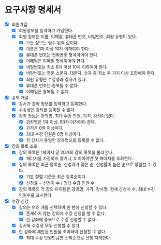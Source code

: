 # 요구사항 명세서

- [x] 회원가입
  - [x] 회원정보를 입력하고 가입한다.
  - [x] 회원 정보는 이름, 이메일, 휴대폰 번호, 비밀번호, 회원 유형이 있다.
    - [x] 모든 정보는 필수 입력 값이다.
    - [x] 이름은 1자 이상 10자 이하여야 한다.
    - [x] 휴대폰 번호는 전화번호 형식이어야 한다.
    - [x] 이메일은 이메일 형식이어야 한다.
    - [x] 비밀번호는 최소 6자 이상 10자 이하여야 한다.
    - [x] 비밀번호는 영문 소문자, 대문자, 숫자 중 최소 두 가지 이상 조합해야 한다.
    - [x] 회원 유형은 수강생과 강사가 있다.
    - [x] 휴대폰 번호는 중복될 수 없다.
    - [x] 이메일은 중복될 수 없다.
- [x] 강의 개설
  - [x] 강사가 강좌 정보를 입력하고 등록한다.
  - [x] 수강생은 강의를 등록할 수 없다.
  - [x] 강좌 정보는 강의명, 최대 수강 인원, 가격, 강사이 있다.
    - [x] 강좌명은 1자 이상, 50자 이하여야 한다.
    - [x] 가격은 0원 이상이다.
    - [x] 최대 수강 인원은 0명 이상이다.
    - [x] 한 강사가 동일한 강좌명으로 등록할 수 없다.
- [x] 강의 목록 조회
  - [x] 강의 목록은 1페이지 당 20개의 강의 목록을 불러온다.
    - [x] 페이지를 지정하지 않거나, 0 이하이면 첫 페이지를 조회한다.
  - [x] 강의 목록은 최근 등록순, 신청자가 많은 순, 신청률이 높은 순으로 정렬할 수 있다.
    - [x] 기본 정렬 기준은 최근 등록순이다.
    - [x] 신청률 = 신청자 수 / 최대 수강 인원 수
  - [x] 강의 목록의 각 강의 아이템은 강의명, 가격, 강사명, 현재 신청자 수, 최대 수강 인원수를 표시한다.
- [x] 수강 신청
  - [x] 강의는 여러 개를 선택하여 한 번에 신청할 수 있다.
    - [x] 존재하지 않는 강의에 수강 신청을 할 수 없다.
    - [x] 한 강좌에 중복으로 수강 신청할 수 없다.
  - [x] 강사와 수강생 모두 신청할 수 있다.
  - [x] 한 강좌에 제한된 인원을 초과하여 신청할 수 없다.
    - [x] 최대 수강 인원만큼만 선착순으로 신청 처리한다.`
